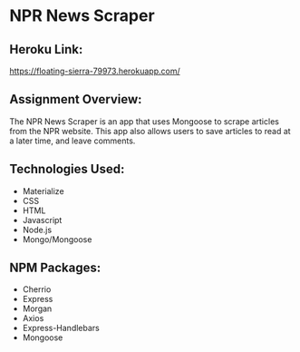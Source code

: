 # NPR News Scraper

## Heroku Link: 
https://floating-sierra-79973.herokuapp.com/

## Assignment Overview: 
The NPR News Scraper is an app that uses Mongoose to scrape articles from the NPR website. This app also allows users to save articles to read at a later time, and leave comments. 

## Technologies Used: 
* Materialize 
* CSS
* HTML
* Javascript 
* Node.js
* Mongo/Mongoose 

## NPM Packages: 
* Cherrio
* Express
* Morgan
* Axios
* Express-Handlebars
* Mongoose 
